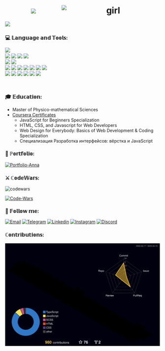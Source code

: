 <h1  align='center'>
  <img src="https://readme-typing-svg.herokuapp.com?font=Courier+New&size=32&duration=4000&color=59A5FE&center=true&vCenter=true&width=600&lines=ℍ𝕚+𝕥𝕙𝕖𝕣𝕖%2C+𝕀'𝕞+𝔸𝕟𝕟𝕒+%F0%9F%A4%8D;𝕀'𝕞+𝔽𝕣𝕠𝕟𝕥𝔼𝕟𝕕+ℝ𝕖𝕒𝕔𝕥+𝔻𝕖𝕧𝕖𝕝𝕠𝕡𝕖𝕣" width="320">
  <img src="https://media.tenor.com/AlUkiGkR2j8AAAAC/new-game-ahagon-umiko-programming.gif" alt="girl" width="320" align="right">
</h1>

![](https://komarev.com/ghpvc/?username=anysofronova&color=59A5FE&style=for-the-badge)

### 💻 𝕃𝕒𝕟𝕘𝕦𝕒𝕘𝕖 𝕒𝕟𝕕 𝕋𝕠𝕠𝕝𝕤:  
<div>
  <img src="https://img.shields.io/badge/html5-%23323330.svg?style=for-the-badge&logo=html5&logoColor=white">
</div> 
<div>
  <img src="https://img.shields.io/badge/SCSS-323330.svg?style=for-the-badge&logo=SCSS&logoColor=white">
  <img src="https://img.shields.io/badge/Tailwind%20CSS-323330.svg?style=for-the-badge&logo=Tailwind-CSS&logoColor=white">
  <img src="https://img.shields.io/badge/MUI-323330.svg?style=for-the-badge&logo=MUI&logoColor=white">
  <img src="https://img.shields.io/badge/styled--components-323330?style=for-the-badge&logo=styled-components&logoColor=white">
</div>  
<div>
  <img src="https://img.shields.io/badge/javascript-%23323330.svg?style=for-the-badge&logo=javascript&logoColor=white">
  <img src="https://img.shields.io/badge/typescript-%23323330.svg?style=for-the-badge&logo=typescript&logoColor=white">
</div>  
<div>
  <img src="https://img.shields.io/badge/react-%23323330.svg?style=for-the-badge&logo=react&logoColor=white">
  <img src="https://img.shields.io/badge/redux-%23323330.svg?style=for-the-badge&logo=redux&logoColor=white">
  <img src="https://img.shields.io/badge/React%20Router-323330.svg?style=for-the-badge&logo=React-Router&logoColor=white">
  <img src="https://img.shields.io/badge/React%20Hook%20Form-323330.svg?style=for-the-badge&logo=React-Hook-Form&logoColor=white">
  <img src="https://img.shields.io/badge/Next-%23323330?style=for-the-badge&logo=next.js&logoColor=white">
 
  <img src="https://img.shields.io/badge/MobX-323330.svg?style=for-the-badge&logo=MobX&logoColor=white">
  <img src="https://img.shields.io/badge/Firebase-323330.svg?style=for-the-badge&logo=Firebase&logoColor=white"
</div> 
<div>
  <img src="https://img.shields.io/badge/git-%23323330.svg?style=for-the-badge&logo=git&logoColor=white">
  <img src="https://img.shields.io/badge/vercel-%23323330.svg?style=for-the-badge&logo=vercel&logoColor=white">
  <img src="https://img.shields.io/badge/Yarn-323330.svg?style=for-the-badge&logo=Yarn&logoColor=white">
  <img src="https://img.shields.io/badge/Vite-323330.svg?style=for-the-badge&logo=Vite&logoColor=white">
  <img src="https://img.shields.io/badge/webstorm-143?style=for-the-badge&logo=webstorm&logoColor=white&color=%23323330">
  <img src="https://img.shields.io/badge/mac%20os-323330?style=for-the-badge&logo=macos&logoColor=F0F0F0">
</div> 

<!-- <img src=""> -->


&nbsp;  
### 🎓 𝔼𝕕𝕦𝕔𝕒𝕥𝕚𝕠𝕟:  
  - Master of Physico-mathematical Sciences
  - [Coursera Certificates](https://github.com/anysofronova/Coursera-Certificates/blob/main/README.md)
    - JavaScript for Beginners Specialization
    - HTML, CSS, and Javascript for Web Developers
    - Web Design for Everybody: Basics of Web Development & Coding Specialization
    - Специализация Разработка интерфейсов: вёрстка и JavaScript

### 💼 ℙ𝕠𝕣𝕥𝕗𝕠𝕝𝕚𝕠:  
[![Portfolio-Anna](https://github-readme-stats-sigma-five.vercel.app/api/pin/?username=anysofronova&repo=anna-sofronova&theme=dark)](https://github.com/anysofronova/anna-sofronova-portfolio)

### ⚔️ ℂ𝕠𝕕𝕖𝕎𝕒𝕣𝕤:  
![codewars](https://www.codewars.com/users/anna_sofronova/badges/small)  
  
[![Code-Wars](https://github-readme-stats-sigma-five.vercel.app/api/pin/?username=anysofronova&repo=code-wars&theme=dark)](https://github.com/anysofronova/code-wars)
  

### 📱 𝔽𝕠𝕝𝕝𝕠𝕨 𝕞𝕖:  
[![Email](https://img.shields.io/badge/Gmail-323330?style=for-the-badge&logo=gmail&logoColor=white)](mailto:anna.sofronova.frontend@gmail.com)
[![Telegram](https://img.shields.io/badge/Telegram-323330?style=for-the-badge&logo=telegram&logoColor=white)](https://t.me/Anna_Fawn)
[![Linkedin](https://img.shields.io/badge/linkedin-%23323330.svg?style=for-the-badge&logo=linkedin&logoColor=white)](https://www.linkedin.com/in/anna-sofronova-9975a81ab/)
[![Instagram](https://img.shields.io/badge/Instagram-%23323330.svg?style=for-the-badge&logo=Instagram&logoColor=white)](https://www.instagram.com/anya.fawn/)
[![Discord](https://img.shields.io/badge/Discord-%23323330.svg?style=for-the-badge&logo=discord&logoColor=white)](https://discord.com/users/Anna.Fawn#1046)

### ℂ𝕠𝕟𝕥𝕣𝕚𝕓𝕦𝕥𝕚𝕠𝕟𝕤: 
![](./profile-3d-contrib/profile-night-rainbow.svg)


<!-- <h4 align='center'> 📍  𝕀'𝕞 𝕠𝕡𝕖𝕟 𝕥𝕠 𝕟𝕖𝕨 𝕛𝕠𝕓 𝕠𝕡𝕡𝕠𝕣𝕥𝕦𝕟𝕚𝕥𝕚𝕖𝕤  </h4> -->
<!-- ![](https://github-profile-summary-cards.vercel.app/api/cards/profile-details?username=anysofronova&theme=github_dark) -->
<!-- ![](https://github-profile-summary-cards.vercel.app/api/cards/most-commit-language?username=anysofronova&theme=github_dark) -->
<!-- ![](https://github-profile-summary-cards.vercel.app/api/cards/stats?username=anysofronova&theme=github_dark) -->
<!-- ![](https://github-profile-summary-cards.vercel.app/api/cards/repos-per-language?username=anysofronova&theme=github_dark) -->
<!-- ![](https://github-profile-summary-cards.vercel.app/api/cards/productive-time?username=anysofronova&theme=github_dark) -->
<!-- ![GitHub Streak](https://streak-stats.demolab.com?user=anysofronova&theme=github-dark-blue&date_format=j%20M%5B%20Y%5D) -->
<!-- ![Anurag's GitHub stats](https://github-readme-stats.vercel.app/api?username=anysofronova&theme=github_dark) -->


